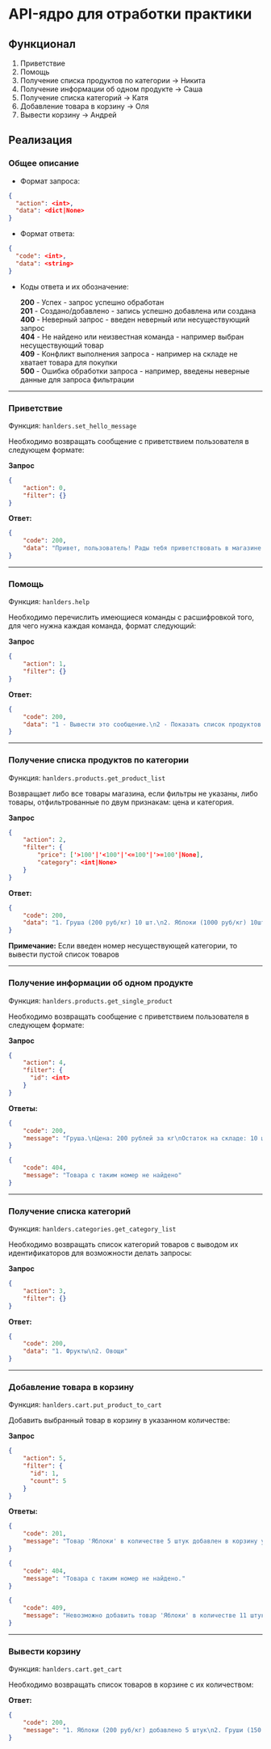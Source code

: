 # API-ядро для отработки практики

## Функционал

1. Приветствие
2. Помощь
3. Получение списка продуктов по категории -> Никита
4. Получение информации об одном продукте -> Саша
5. Получение списка категорий -> Катя
6. Добавление товара в корзину -> Оля
7. Вывести корзину -> Андрей

## Реализация

### Общее описание

- Формат запроса:
```json
{
  "action": <int>,
  "data": <dict|None>
}
```

- Формат ответа:
```json
{
  "code": <int>,
  "data": <string>
}
```

- Коды ответа и их обозначение:

  **200** - Успех - запрос успешно обработан\
  **201** - Создано/добавлено - запись успешно добавлена или создана\
  **400** - Неверный запрос - введен неверный или несуществующий запрос\
  **404** - Не найдено или неизвестная команда - например выбран несуществующий товар\
  **409** - Конфликт выполнения запроса - например на складе не хватает товара для покупки\
  **500** - Ошибка обработки запроса - например, введены неверные данные для запроса фильтрации

---

### Приветствие

Функция: `hanlders.set_hello_message`

Необходимо возвращать сообщение с приветствием пользователя в следующем формате:

**Запрос**
```json
{
    "action": 0,
    "filter": {}
}
```

**Ответ:**
```json
{
    "code": 200,
    "data": "Привет, пользователь! Рады тебя приветствовать в магазине. Здесь ты можешь просмотреть товары, купить что-то. Для более подробной информации вызови помощь командой '1'"
}
```

---

### Помощь

Функция: `hanlders.help`

Необходимо перечислить имеющиеся команды с расшифровкой того, для чего нужна каждая команда, формат следующий:

**Запрос**
```json
{
    "action": 1,
    "filter": {}
}
```

**Ответ:**
```json
{
    "code": 200,
    "data": "1 - Вывести это сообщение.\n2 - Показать список продуктов. Можно передать в тело номер категории, чтобы получить товары определенной категории. ..."
}
```

---

### Получение списка продуктов по категории

Функция: `hanlders.products.get_product_list`

Возвращает либо все товары магазина, если фильтры не указаны, либо товары, отфильтрованные по двум признакам: цена и категория.

**Запрос**
```json
{
    "action": 2,
    "filter": {
        "price": ['>100'|'<100'|'<=100'|'>=100'|None],
        "category": <int|None>
    }
}
```

**Ответ:**
```json
{
    "code": 200,
    "data": "1. Груша (200 руб/кг) 10 шт.\n2. Яблоки (1000 руб/кг) 10шт."
}
```

**Примечание:**
Если введен номер несуществующей категории, то вывести пустой список товаров

---

### Получение информации об одном продукте

Функция: `hanlders.products.get_single_product`

Необходимо возвращать сообщение с приветствием пользователя в следующем формате:

**Запрос**
```json
{
    "action": 4,
    "filter": {
      "id": <int>
    }
}
```

**Ответы:**
```json
{
    "code": 200,
    "message": "Груша.\nЦена: 200 рублей за кг\nОстаток на складе: 10 штук\nОписание: Длинное описание"
}
```

```json
{
    "code": 404,
    "message": "Товара с таким номер не найдено"
}
```

---

### Получение списка категорий

Функция: `hanlders.categories.get_category_list`

Необходимо возвращать список категорий товаров с выводом их идентификаторов для возможности делать запросы:

**Запрос**
```json
{
    "action": 3,
    "filter": {}
}
```

**Ответ:**
```json
{
    "code": 200,
    "data": "1. Фрукты\n2. Овощи"
}
```

---

### Добавление товара в корзину

Функция: `hanlders.cart.put_product_to_cart`

Добавить выбранный товар в корзину в указанном количестве:

**Запрос**
```json
{
    "action": 5,
    "filter": {
      "id": 1,
      "count": 5
    }
}
```

**Ответы:**
```json
{
    "code": 201,
    "message": "Товар 'Яблоки' в количестве 5 штук добавлен в корзину успешно"
}
```

```json
{
    "code": 404,
    "message": "Товара с таким номер не найдено."
}
```

```json
{
    "code": 409,
    "message": "Невозможно добавить товар 'Яблоки' в количестве 11 штук в корзину, потому что их осталось всего 10."
}
```

---

### Вывести корзину

Функция: `hanlders.cart.get_cart`

Необходимо возвращать список товаров в корзине с их количеством:

**Ответ:**
```json
{
    "code": 200,
    "message": "1. Яблоки (200 руб/кг) добавлено 5 штук\n2. Груши (150 руб/кг) добавлено 1 штука"
}
```


